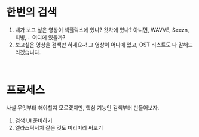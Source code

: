# 한번의 검색



1. 내가 보고 싶은 영상이 넥플릭스에 있나? 왓차에 있나? 아니면, WAVVE, Seezn, 티빙,... 어디에 있을까?
2. 보고싶은 영상을 검색만 하세요~! 그 영상이 어디에 있고, OST 리스트도 다 말해드리겠습니다.





<br />

# 프로세스

사실 무엇부터 해야할지 모르겠지만, 핵심 기능인 검색부터 만들어보자.



1. 검색 UI 준비하기
2. 엘라스틱서치 같은 것도 미리미리 써보기

